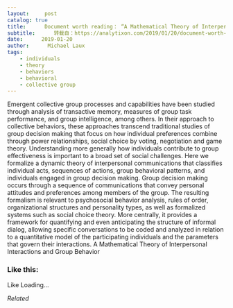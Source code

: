 ```yaml
---
layout:     post
catalog: true
title:      Document worth reading： “A Mathematical Theory of Interpersonal Interactions and Group Behavior”
subtitle:      转载自：https://analytixon.com/2019/01/20/document-worth-reading-a-mathematical-theory-of-interpersonal-interactions-and-group-behavior/
date:      2019-01-20
author:      Michael Laux
tags:
    - individuals
    - theory
    - behaviors
    - behavioral
    - collective group
---
```


Emergent collective group processes and capabilities have been studied through analysis of transactive memory, measures of group task performance, and group intelligence, among others. In their approach to collective behaviors, these approaches transcend traditional studies of group decision making that focus on how individual preferences combine through power relationships, social choice by voting, negotiation and game theory. Understanding more generally how individuals contribute to group effectiveness is important to a broad set of social challenges. Here we formalize a dynamic theory of interpersonal communications that classifies individual acts, sequences of actions, group behavioral patterns, and individuals engaged in group decision making. Group decision making occurs through a sequence of communications that convey personal attitudes and preferences among members of the group. The resulting formalism is relevant to psychosocial behavior analysis, rules of order, organizational structures and personality types, as well as formalized systems such as social choice theory. More centrally, it provides a framework for quantifying and even anticipating the structure of informal dialog, allowing specific conversations to be coded and analyzed in relation to a quantitative model of the participating individuals and the parameters that govern their interactions. A Mathematical Theory of Interpersonal Interactions and Group Behavior





### Like this:

Like Loading...


*Related*

